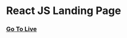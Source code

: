 # React JS Landing Page


### <a href="https://react-landing-page-template.herokuapp.com">Go To Live</a> 
